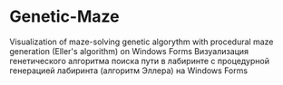 # Genetic-Maze
Visualization of maze-solving genetic algorythm with procedural maze generation (Eller's algorithm) on Windows Forms
Визуализация генетического алгоритма поиска пути в лабиринте с процедурной генерацией лабиринта (алгоритм Эллера) на Windows Forms
